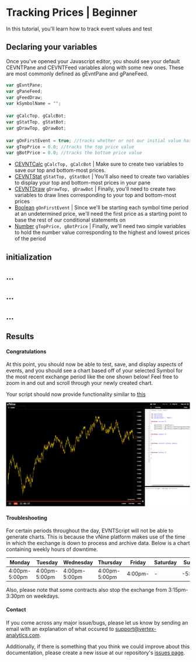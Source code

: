 # Tracking Prices | Beginner

In this tutorial, you'll learn how to track event values and test 

## Declaring your variables

Once you've opened your Javascript editor, you should see your default CEVNTPane and CEVNTFeed variables along with some new ones. 
These are most commonly defined as gEvntPane and gPaneFeed.  

```js
var gEvntPane;
var gPaneFeed;
var gFeedDraw;
var kSymbolName = "";

var gCalcTop, gCalcBot;
var gStatTop, gStatBot;
var gDrawTop, gDrawBot;

var gOnFirstEvent = true; //tracks whether or not our initial value has been set
var gTopPrice = 0.0; //tracks the top price value
var gBotPrice = 0.0; //tracks the bottom price value
```

- [CEVNTCalc](../class/src/index.js~CEvntCalc.html) ```gCalcTop, gCalcBot``` | 
Make sure to create two variables to save our top and bottom-most prices.
- [CEVNTStat](../class/src/index.js~CEvntStat.html) ```gStatTop, gStatBot``` | 
You'll also need to create two variables to display your top and bottom-most prices in your pane
- [CEVNTDraw](../class/src/index.js~CEvntDraw.html) ```gDrawTop, gDrawBot``` | 
Finally, you'll need to create two variables to draw lines corresponding to your top and bottom-most prices
- [Boolean](https://developer.mozilla.org/en-US/docs/Web/JavaScript/Reference/Global_Objects/Boolean) ```gOnFirstEvent``` | 
Since we'll be starting each symbol time period at an undetermined price, we'll need the first 
price as a starting point to base the rest of our conditional statements on
- [Number](https://developer.mozilla.org/en-US/docs/Web/JavaScript/Reference/Global_Objects/Number) ```gTopPrice, gBotPrice``` | 
Finally, we'll need two simple variables to hold the number value corresponding to the highest and lowest prices of the period

## initialization

## ...

## ...

## ...

## Results

#### Congratulations

At this point, you should now be able to test, save, and display aspects of events, and 
you should see a chart based off of your selected Symbol for the most recent exchange period like 
the one shown below! Feel free to zoom in and out and scroll through your newly created chart.

Your script should now provide functionality similar to [this](https://github.com/PlGGS/Vertex-Analytics/blob/master/sample%20scripts/sampleTopBottomPrices.js)

![view chart](asset/view_chart.png)

#### Troubleshooting

For certain periods throughout the day, EVNTScript will not be able to generate charts. 
This is because the vNine platform makes use of the time in which the exchange is down to process and archive data. 
Below is a chart containing weekly hours of downtime.

| Monday        | Tuesday       | Wednesday     | Thursday      | Friday  | Saturday | Sunday  |
|---------------|---------------|---------------|---------------|---------|----------|---------|
| 4:00pm-5:00pm | 4:00pm-5:00pm | 4:00pm-5:00pm | 4:00pm-5:00pm | 4:00pm- | -        | -5:00pm |

Also, please note that some contracts also stop the exchange from 3:15pm-3:30pm on weekdays.

#### Contact

If you come across any major issue/bugs, please let us know by sending an email with an explanation of what occured to 
[support@vertex-analytics.com](mailto:support@vertex-analytics.com).

Additionally, if there is something that you think we could improve about this documentation, 
please create a new issue at our repository's [issues page](https://github.com/PlGGS/xva-doc/issues).
